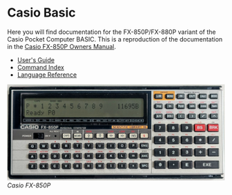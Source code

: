 # Casio Basic

Here you will find documentation for the FX-850P/FX-880P variant
of the Casio Pocket Computer BASIC. This is a reproduction of the 
documentation in 
the [Casio FX-850P Owners Manual](manuals/Casio_FX-850p_Owners_Manual.pdf).
 - [User's Guide](doc/users-guide.md)
 - [Command Index](doc/command-index.md)
 - [Language Reference](doc/casio-basic-language-reference.md)

![](doc/images/Casio-FX850P.jpg)
*Casio FX-850P*
